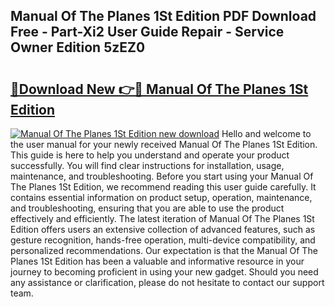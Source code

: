## Manual Of The Planes 1St Edition PDF Download Free - Part-Xi2 User Guide Repair - Service Owner Edition 5zEZ0

# <h2><a href="http://cf17417.oget.top/?id=Manual+Of+The+Planes+1St+Edition">🔗Download New 👉🔴 Manual Of The Planes 1St Edition</a></h2>

[![Manual Of The Planes 1St Edition new download](https://i.imgur.com/5g1atiW.png)](http://cf17417.oget.top/?id=Manual+Of+The+Planes+1St+Edition)
Hello and welcome to the user manual for your newly received Manual Of The Planes 1St Edition. This guide is here to help you understand and operate your product successfully. You will find clear instructions for installation, usage, maintenance, and troubleshooting. Before you start using your Manual Of The Planes 1St Edition, we recommend reading this user guide carefully. It contains essential information on product setup, operation, maintenance, and troubleshooting, ensuring that you are able to use the product effectively and efficiently. The latest iteration of Manual Of The Planes 1St Edition offers users an extensive collection of advanced features, such as gesture recognition, hands-free operation, multi-device compatibility, and personalized recommendations. Our expectation is that the Manual Of The Planes 1St Edition has been a valuable and informative resource in your journey to becoming proficient in using your new gadget. Should you need any assistance or clarification, please do not hesitate to contact our support team.
